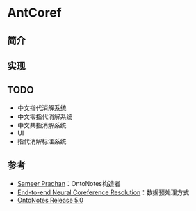 # AntCoref

## 简介

## 实现

## TODO
- 中文指代消解系统
- 中文零指代消解系统
- 中文共指消解系统
- UI
- 指代消解标注系统

## 参考
- [Sameer Pradhan](https://cemantix.org/)：OntoNotes构造者
- [End-to-end Neural Coreference Resolution](https://github.com/kentonl/e2e-coref/blob/e2e/setup_training.sh)：数据预处理方式
- [OntoNotes Release 5.0](https://catalog.ldc.upenn.edu/LDC2013T19)
